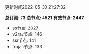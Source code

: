 更新时间2022-05-30 21:27:32

**总订阅: 73**
**总节点: 4521**
**有效节点: 2447**
- ss节点: 2027
- v2ray节点: 146
- ssr节点: 141
- trojan节点: 133
